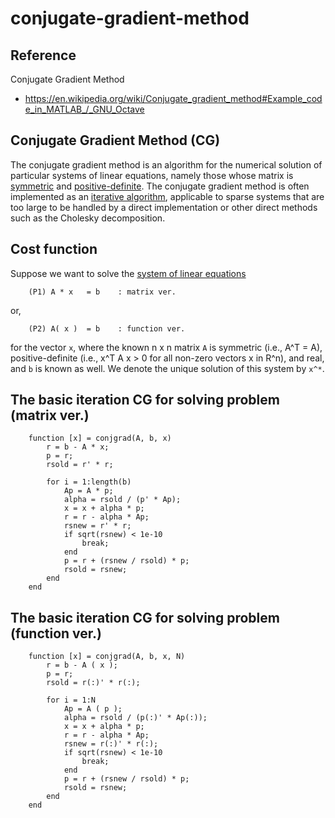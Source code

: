 # conjugate-gradient-method

## Reference 
Conjugate Gradient Method
- https://en.wikipedia.org/wiki/Conjugate_gradient_method#Example_code_in_MATLAB_/_GNU_Octave

## Conjugate Gradient Method (CG)
The conjugate gradient method is an algorithm for the numerical solution of particular systems of linear equations, namely those whose matrix is [symmetric](https://en.wikipedia.org/wiki/Symmetric_matrix) and [positive-definite](https://en.wikipedia.org/wiki/Positive-definite_matrix). The conjugate gradient method is often implemented as an [iterative algorithm](https://en.wikipedia.org/wiki/Iterative_method), applicable to sparse systems that are too large to be handled by a direct implementation or other direct methods such as the Cholesky decomposition. 

## Cost function
Suppose we want to solve the [system of linear equations](https://en.wikipedia.org/wiki/System_of_linear_equations)

        (P1) A * x   = b    : matrix ver.
        
or,

        (P2) A( x )  = b    : function ver. 
        
for the vector `x`, where the known n x n matrix `A` is symmetric (i.e., A^T = A), positive-definite (i.e., x^T A x > 0 for all non-zero vectors x in R^n), and real, and `b` is known as well. We denote the unique solution of this system by `x^*`.

## The basic iteration CG for solving problem (matrix ver.)

        function [x] = conjgrad(A, b, x)
            r = b - A * x;
            p = r;
            rsold = r' * r;

            for i = 1:length(b)
                Ap = A * p;
                alpha = rsold / (p' * Ap);
                x = x + alpha * p;
                r = r - alpha * Ap;
                rsnew = r' * r;
                if sqrt(rsnew) < 1e-10
                    break;
                end
                p = r + (rsnew / rsold) * p;
                rsold = rsnew;
            end
        end
 

## The basic iteration CG for solving problem (function ver.)

        function [x] = conjgrad(A, b, x, N)
            r = b - A ( x );
            p = r;
            rsold = r(:)' * r(:);

            for i = 1:N
                Ap = A ( p );
                alpha = rsold / (p(:)' * Ap(:));
                x = x + alpha * p;
                r = r - alpha * Ap;
                rsnew = r(:)' * r(:);
                if sqrt(rsnew) < 1e-10
                    break;
                end
                p = r + (rsnew / rsold) * p;
                rsold = rsnew;
            end
        end

